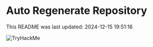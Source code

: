 # Auto Regenerate Repository

This README was last updated: 2024-12-15 19:51:16

 ![TryHackMe](https://tryhackme.com/badge/533634)